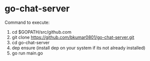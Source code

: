 # go-chat-server
Command to execute:

1. cd $GOPATH/src/github.com
2. git clone https://github.com/bkumar0801/go-chat-server.git
3. cd go-chat-server
4. dep ensure (install dep on your system if its not already installed)
5. go run main.go
